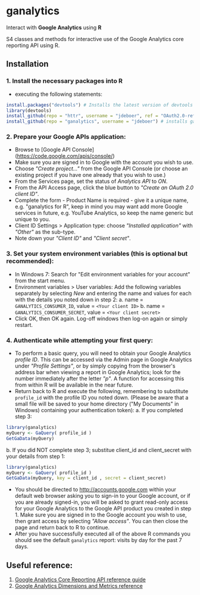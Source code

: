 ganalytics
==========

Interact with **Google Analytics** using **R**

S4 classes and methods for interactive use of the Google Analytics core reporting API using R.


Installation
------------

### 1. Install the necessary packages into R
  * executing the following statements:

```r
install.packages("devtools") # Installs the latest version of devtools available from CRAN
library(devtools)
install_github(repo = "httr", username = "jdeboer", ref = "OAuth2.0-reference-class") # a dev branch of httr.
install_github(repo = "ganalytics", username = "jdeboer") # installs ganalytics from the GitHub repository.
```
### 2. Prepare your Google APIs application:
  * Browse to [Google API Console] (https://code.google.com/apis/console/)
  * Make sure you are signed in to Google with the account you wish to use.
  * Choose *"Create project..."* from the Google API Console (or choose an existing project if you have one already that you wish to use.)
  * From the Services page, set the status of *Analytics API* to *ON*.
  * From the API Access page, click the blue button to *"Create an OAuth 2.0 client ID"*.
  * Complete the form - Product Name is required - give it a unique name, e.g. "ganalytics for R", keep in mind you may want add more Google services in future, e.g. YouTube Analytics, so keep the name generic but unique to you.
  * Client ID Settings > Application type: choose *"Installed application"* with *"Other"* as the sub-type.
  * Note down your *"Client ID"* and *"Client secret"*.

### 3. Set your system environment variables (this is optional but recommended):
  * In Windows 7: Search for "Edit environment variables for your account" from the start menu.
  * Environment variables > User variables: Add the following variables separately by selecting *New* and entering the name and values for each with the details you noted down in step 2:
  a. name = `GANALYTICS_CONSUMER_ID`, value = `<Your client ID>`
  b. name = `GANALYTICS_CONSUMER_SECRET`, value = `<Your client secret>`
  * Click OK, then OK again. Log-off windows then log-on again or simply restart.

### 4. Authenticate while attempting your first query:
  * To perform a basic query, you will need to obtain your Google Analytics *profile ID*. This can be accessed via the Admin page in Google Analytics under *"Profile Settings"*, or by simply copying from the browser's address bar when viewing a report in Google Analytics; look for the number immediately after the letter *"p"*. A function for accessing this from within R will be available in the near future.
  * Return back to R and execute the following, remembering to substitute `profile_id` with the profile ID you noted down. (Please be aware that a small file will be saved to your home directory ("My Documents" in Windows) containing your authentication token):
  a. If you completed step 3:

```r
library(ganalytics)
myQuery <- GaQuery( profile_id )
GetGaData(myQuery)
```
  b. If you did NOT complete step 3; substitue client\_id and client\_secret with your details from step 1:

```r
library(ganalytics)
myQuery <- GaQuery( profile_id )
GetGaData(myQuery, key = client_id , secret = client_secret)  
```
  * You should be directed to http://accounts.google.com within your default web browser asking you to sign-in to your Google account, or if you are already signed-in, you will be asked to grant read-only access for your Google Analytics to the Google API product you created in step 1. Make sure you are signed in to the Google account you wish to use, then grant access by selecting *"Allow access"*. You can then close the page and return back to R to continue.
  * After you have successfully executed all of the above R commands you should see the default `ganalytics` report: visits by day for the past 7 days.


Useful reference:
-----------------

1. [Google Analytics Core Reporting API reference guide](https://developers.google.com/analytics/devguides/reporting/core/v3/reference)
2. [Google Analytics Dimensions and Metrics reference](https://developers.google.com/analytics/devguides/reporting/core/dimsmets)
